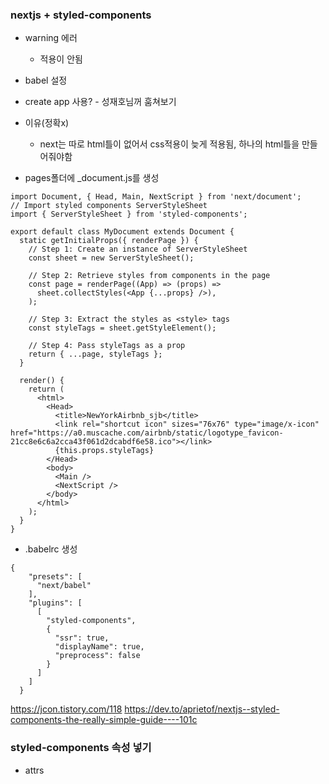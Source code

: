 ### nextjs + styled-components
- warning 에러
    - 적용이 안됨
- babel 설정
- create app 사용? - 성재호님꺼 훔쳐보기

- 이유(정확x)
    - next는 따로 html틀이 없어서 css적용이 늦게 적용됨, 하나의 html틀을 만들어줘야함

- pages폴더에 _document.js를 생성
```
import Document, { Head, Main, NextScript } from 'next/document';
// Import styled components ServerStyleSheet
import { ServerStyleSheet } from 'styled-components';

export default class MyDocument extends Document {
  static getInitialProps({ renderPage }) {
    // Step 1: Create an instance of ServerStyleSheet
    const sheet = new ServerStyleSheet();

    // Step 2: Retrieve styles from components in the page
    const page = renderPage((App) => (props) =>
      sheet.collectStyles(<App {...props} />),
    );

    // Step 3: Extract the styles as <style> tags
    const styleTags = sheet.getStyleElement();

    // Step 4: Pass styleTags as a prop
    return { ...page, styleTags };
  }

  render() {
    return (
      <html>
        <Head>
          <title>NewYorkAirbnb_sjb</title>
          <link rel="shortcut icon" sizes="76x76" type="image/x-icon" href="https://a0.muscache.com/airbnb/static/logotype_favicon-21cc8e6c6a2cca43f061d2dcabdf6e58.ico"></link>
          {this.props.styleTags}
        </Head>
        <body>
          <Main />
          <NextScript />
        </body>
      </html>
    );
  }
}
```
- .babelrc 생성
```
{
    "presets": [
      "next/babel"
    ],
    "plugins": [
      [
        "styled-components",
        {
          "ssr": true,
          "displayName": true,
          "preprocess": false
        }
      ]
    ]
  }
```


https://jcon.tistory.com/118
https://dev.to/aprietof/nextjs--styled-components-the-really-simple-guide----101c

### styled-components 속성 넣기
- attrs


